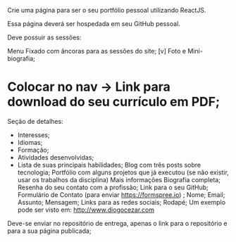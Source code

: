 Crie uma página para ser o seu portfólio pessoal utilizando ReactJS.

Essa página deverá ser hospedada em seu GitHub pessoal.

Deve possuir as sessões:

Menu Fixado com âncoras para as sessões do site; 
[v] Foto e Mini-biografia;
# Colocar no nav -> Link para download do seu currículo em PDF;
Seção de detalhes:
- Interesses;
- Idiomas;
- Formação;
- Atividades desenvolvidas;
- Lista de suas principais habilidades;
Blog com três posts sobre tecnologia;
Portfólio com alguns projetos que já executou (se não existir, usar os trabalhos da disciplina)
Mais informações
Biografia completa;
Resenha do seu contato com a profissão;
Link para o seu GitHub;
Formulário de Contato (para enviar https://formspree.io) ;
    Nome;
    Email;
    Assunto;
    Mensagem;
Links para as redes sociais;
Rodapé;
Um exemplo pode ser visto em: http://www.diogocezar.com

Deve-se enviar no repositório de entrega, apenas o link para o repositório e para a sua página publicada;